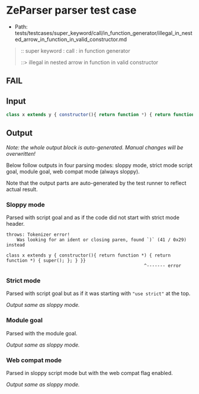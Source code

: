 # ZeParser parser test case

- Path: tests/testcases/super_keyword/call/in_function_generator/illegal_in_nested_arrow_in_function_in_valid_constructor.md

> :: super keyword : call : in function generator
>
> ::> illegal in nested arrow in function in valid constructor
## FAIL

## Input


`````js
class x extends y { constructor(){ return function *) { return function *) { super(); }; } }}
`````

## Output

_Note: the whole output block is auto-generated. Manual changes will be overwritten!_

Below follow outputs in four parsing modes: sloppy mode, strict mode script goal, module goal, web compat mode (always sloppy).

Note that the output parts are auto-generated by the test runner to reflect actual result.

### Sloppy mode

Parsed with script goal and as if the code did not start with strict mode header.

`````
throws: Tokenizer error!
    Was looking for an ident or closing paren, found `)` (41 / 0x29) instead

class x extends y { constructor(){ return function *) { return function *) { super(); }; } }}
                                                    ^------- error
`````

### Strict mode

Parsed with script goal but as if it was starting with `"use strict"` at the top.

_Output same as sloppy mode._

### Module goal

Parsed with the module goal.

_Output same as sloppy mode._

### Web compat mode

Parsed in sloppy script mode but with the web compat flag enabled.

_Output same as sloppy mode._
